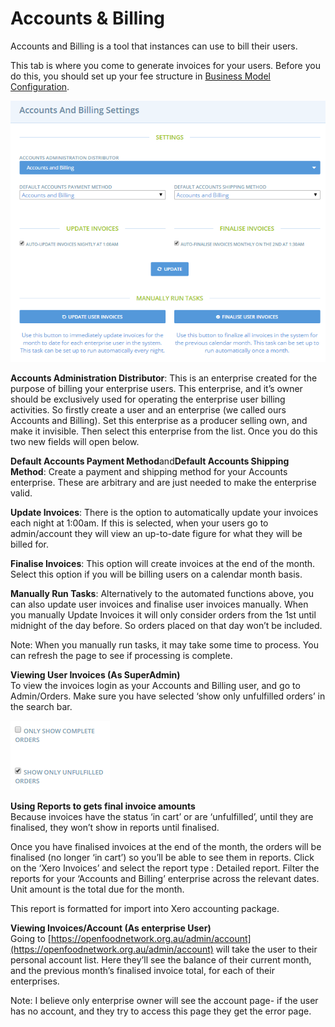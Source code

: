 # Accounts & Billing

Accounts and Billing is a tool that instances can use to bill their users.

This tab is where you come to generate invoices for your users. Before you do this, you should set up your fee structure in [Business Model Configuration](business-model.md).

![](../.gitbook/assets/accountsbilling.png)

**Accounts Administration Distributor**: This is an enterprise created for the purpose of billing your enterprise users. This enterprise, and it’s owner should be exclusively used for operating the enterprise user billing activities. So firstly create a user and an enterprise \(we called ours Accounts and Billing\). Set this enterprise as a producer selling own, and make it invisible. Then select this enterprise from the list. Once you do this two new fields will open below.

**Default Accounts Payment Method**and**Default Accounts Shipping Method**: Create a payment and shipping method for your Accounts enterprise. These are arbitrary and are just needed to make the enterprise valid.

**Update Invoices**: There is the option to automatically update your invoices each night at 1:00am. If this is selected, when your users go to admin/account they will view an up-to-date figure for what they will be billed for.

**Finalise Invoices**: This option will create invoices at the end of the month. Select this option if you will be billing users on a calendar month basis.

**Manually Run Tasks**: Alternatively to the automated functions above, you can also update user invoices and finalise user invoices manually. When you manually Update Invoices it will only consider orders from the 1st until midnight of the day before. So orders placed on that day won’t be included.

Note: When you manually run tasks, it may take some time to process. You can refresh the page to see if processing is complete.

**Viewing User Invoices \(As SuperAdmin\)**  
To view the invoices login as your Accounts and Billing user, and go to Admin/Orders. Make sure you have selected ‘show only unfulfilled orders’ in the search bar.

![](../.gitbook/assets/viewinvoices.png)

**Using Reports to gets final invoice amounts**  
Because invoices have the status ‘in cart’ or are ‘unfulfilled’, until they are finalised, they won’t show in reports until finalised.

Once you have finalised invoices at the end of the month, the orders will be finalised \(no longer ‘in cart’\) so you’ll be able to see them in reports. Click on the ‘Xero Invoices’ and select the report type : Detailed report. Filter the reports for your ‘Accounts and Billing’ enterprise across the relevant dates. Unit amount is the total due for the month.

This report is formatted for import into Xero accounting package.

**Viewing Invoices/Account \(As enterprise User\)**  
Going to [https://openfoodnetwork.org.au/admin/account](https://openfoodnetwork.org.au/admin/account) will take the user to their personal account list. Here they’ll see the balance of their current month, and the previous month’s finalised invoice total, for each of their enterprises.

Note: I believe only enterprise owner will see the account page- if the user has no account, and they try to access this page they get the error page.

